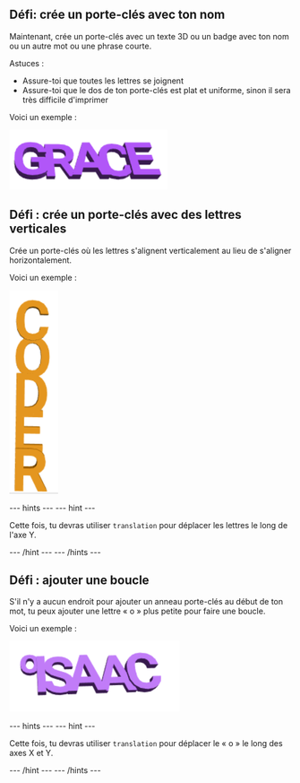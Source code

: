 ## Défi: crée un porte-clés avec ton nom

Maintenant, crée un porte-clés avec un texte 3D ou un badge avec ton nom ou un autre mot ou une phrase courte.

Astuces :
+ Assure-toi que toutes les lettres se joignent
+ Assure-toi que le dos de ton porte-clés est plat et uniforme, sinon il sera très difficile d'imprimer

Voici un exemple :

![capture d'écran](images/coder-grace.png)

## Défi : crée un porte-clés avec des lettres verticales

Crée un porte-clés où les lettres s'alignent verticalement au lieu de s'aligner horizontalement.

Voici un exemple :

![capture d'écran](images/coder-vertical.png)

--- hints --- --- hint ---

Cette fois, tu devras utiliser `translation` pour déplacer les lettres le long de l'axe Y.

--- /hint --- --- /hints ---

## Défi : ajouter une boucle

S'il n'y a aucun endroit pour ajouter un anneau porte-clés au début de ton mot, tu peux ajouter une lettre « o » plus petite pour faire une boucle.

Voici un exemple :

![capture d'écran](images/coder-loop.png)

--- hints --- --- hint ---

Cette fois, tu devras utiliser `translation` pour déplacer le « o » le long des axes X et Y.

--- /hint --- --- /hints ---

